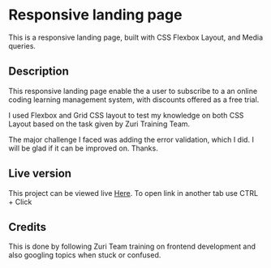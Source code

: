 # Responsive landing page
This is a responsive landing page, built with CSS Flexbox Layout, and Media queries.  

## Description
This responsive landing page enable the a user to subscribe to a an online coding learning management system,
with discounts offered as a free trial.

I used Flexbox and Grid CSS layout to test my knowledge on both CSS Layout based on the task given by Zuri Training Team.

The major challenge I faced was adding the error validation, which I did. I will be glad if it can be improved on. Thanks.

## Live version
This project can be viewed live [Here](https://arthurbazz.github.io/responsive-landing-page/).
To open link in another tab use CTRL + Click

## Credits
This is done by following Zuri Team training on frontend development and also  googling topics when stuck or confused. 
